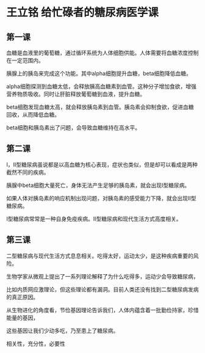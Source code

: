 # 王立铭 给忙碌者的糖尿病医学课 


## 第一课

血糖是血液里的葡萄糖，通过循环系统为人体细胞供能。人体需要将血糖浓度控制在一定范围内。

胰腺上的胰岛来完成这个功能。其中alpha细胞提升血糖，beta细胞降低血糖。

alpha细胞探测到血糖太低，会释放胰高血糖素到血管。这种分子增加食欲，增强营养物质吸收。同时让肝脏释放葡萄糖到血液，提升血糖。

beta细胞发现血糖太高，就会释放胰岛素到血管。胰岛素会抑制食欲，促进血糖回收，从而降低血糖。

beta细胞和胰岛素出了问题，会导致血糖维持在高水平。

## 第二课

I，II型糖尿病虽说都是以高血糖为核心表现，症状也类似，但是却可以看成是两种截然不同的疾病。

胰腺中beta细胞大量死亡，身体无法产生足够的胰岛素，就会出现I型糖尿病。

如果人体对胰岛素的响应机制出现问题，对胰岛素的感受能力下降，就会出现II型糖尿病。

I型糖尿病常常是一种自身免疫疾病。II型糖尿病和现代生活方式高度相关。

## 第三课

二型糖尿病与现代生活方式息息相关。吃得太好，运动太少，是这种疾病重要的风险。

生物学家从微观上提出了一系列理论解释了为什么吃得多，运动少会导致糖尿病，

比如内质网应激理论，但这些理论都有漏洞。目前人类还没有找到二型糖尿病发病的真正原因。

从生物进化的角度看，节俭基因理论告诉我们，人体内蕴含着一批勤俭持家，珍惜能量的基因，

这些基因让我们少动多吃，乃至患上了糖尿病。

相关性，充分性，必要性